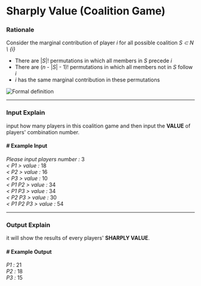 # Sharply Value (Coalition Game)

### Rationale

Consider the marginal contribution of player *i* for all possible coalition *S ⊂ N \ {i}*  

  * There are |*S*|! permutations in which all members in *S* precede *i*
  * There are (*n* - |*S*| - 1)! permutations in which all members not in *S* follow *i*  
  * *i* has the same marginal contribution in these permutations  
  
![Formal definition](https://user-images.githubusercontent.com/30610447/28811567-b6db52bc-76c2-11e7-98f6-8f774ea5fb83.png)
  
---

###  Input Explain

input how many players in this coalition game and then input the **VALUE** of players' combination number.  

#### \# Example Input

*Please input players number :* 3  
*< P1 > value :* 18  
*< P2 > value :* 16  
*< P3 > value :* 10  
*< P1 P2 > value :* 34  
*< P1 P3 > value :* 34  
*< P2 P3 > value :* 30  
*< P1 P2 P3 > value :* 54  

---
  
###  Output Explain

it will show the results of every players' **SHARPLY VALUE**.

#### \# Example Output 

*P1 :* 21  
*P2 :* 18  
*P3 :* 15  
  
  
